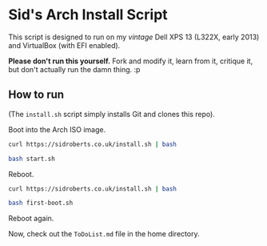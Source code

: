 # Sid's Arch Install Script

This script is designed to run on my *vintage* Dell XPS 13 (L322X, early 2013) and VirtualBox (with EFI enabled).

**Please don't run this yourself.** Fork and modify it, learn from it, critique it, but don't actually run the damn thing. :p

## How to run

(The `install.sh` script simply installs Git and clones this repo).

Boot into the Arch ISO image.

```bash
curl https://sidroberts.co.uk/install.sh | bash

bash start.sh
```

Reboot.

```bash
curl https://sidroberts.co.uk/install.sh | bash

bash first-boot.sh
```

Reboot again.

Now, check out the `ToDoList.md` file in the home directory.
